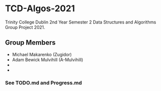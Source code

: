 # TCD-Algos-2021

Trinity College Dublin 2nd Year Semester 2 Data Structures and Algorithms Group Project 2021.

## Group Members

- Michael Makarenko (Zugidor)
- Adam Bewick Mulvihill (A-Mulvihill)
-
-

### See TODO.md and Progress.md
